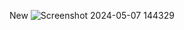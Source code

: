 New
![Screenshot 2024-05-07 144329](https://github.com/Nandakishore-cmd/Website/assets/82994669/20796641-5ba8-4a8b-97a2-f05427ea054a)
